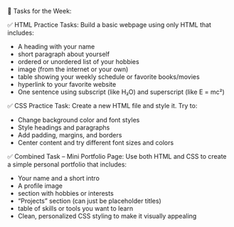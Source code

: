 🔹 Tasks for the Week:

✅ HTML Practice Tasks:
Build a basic webpage using only HTML that includes:
- A heading with your name
- short paragraph about yourself
- ordered or unordered list of your hobbies
- image (from the internet or your own)
- table showing your weekly schedule or favorite books/movies
- hyperlink to your favorite website
- One sentence using subscript (like H₂O) and superscript (like E = mc²)

✅ CSS Practice Task:
Create a new HTML file and style it. Try to:
- Change background color and font styles
- Style headings and paragraphs
- Add padding, margins, and borders
- Center content and try different font sizes and colors

✅ Combined Task – Mini Portfolio Page:
Use both HTML and CSS to create a simple personal portfolio that includes:
- Your name and a short intro
- A profile image
- section with hobbies or interests
- “Projects” section (can just be placeholder titles)
- table of skills or tools you want to learn
- Clean, personalized CSS styling to make it visually appealing
